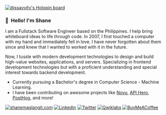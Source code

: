 [![@ssavvity's Holopin board](https://holopin.io/api/user/board?user=ssavvity)](https://holopin.io/@ssavvity)

### 👋 &nbsp;Hello! I'm Shane
I am a Fullstack Software Engineer based on the Philippines. I help bring whiteboard ideas to life through code. In 2007, I first touched a computer with my hand and immediately fell in love. I have never forgotten about them since and knew that I wanted to worked with it in the future.

Now, I tussle with modern development technologies to design and build high-value websites, applications, and servers. Specializing in frontend development technologies but with a proficient understanding and special interest towards backend development.

- Currently pursuing a Bachelor's degree in Computer Science - Machine Learning.
- I have been contributing on awesome projects like [Novu](https://github.com/novuhq/novu), [API Hero](https://github.com/apihero-run), [PostHog]([https://github.com/omnivore-app/omnivore](https://github.com/PostHog/posthog)), and more!

[![shanemaglangit.com](https://img.shields.io/badge/-shanemaglangit\.com-222222?style=flat&logo=google-chrome&logoColor=F26C4F&link=https://www.shanemaglangit.com)](https://www.shanemaglangit.com)
[![Linkedin](https://img.shields.io/badge/-LinkedIn-0e76a8?style=flat&logo=Linkedin&logoColor=white&link=https://www.linkedin.com/in/shanemaglangit/)](https://www.linkedin.com/in/shanemaglangit/)
[![Twitter](https://img.shields.io/badge/-Twitter-4c8bf5?style=flat&logo=Twitter&logoColor=white&link=https://twitter.com/ShaneMaglangit)](https://twitter.com/ShaneMaglangit)
[![Qwiklabs](https://img.shields.io/badge/-Qwiklabs-4c8bf5?style=flat&logo=Qwiklabs&logoColor=white&link=https://google.qwiklabs.com/public_profiles/d7a5aafa-4282-47ee-b4fd-bad3c253a9c9)](https://google.qwiklabs.com/public_profiles/d7a5aafa-4282-47ee-b4fd-bad3c253a9c9)
[![BuyMeACoffee](https://img.shields.io/badge/-BuyMeACoffee-gold?style=flat&logo=Buymeacoffee&logoColor=black&link=https://www.buymeacoffee.com/shanemaglangit)](https://www.buymeacoffee.com/shanemaglangit)
